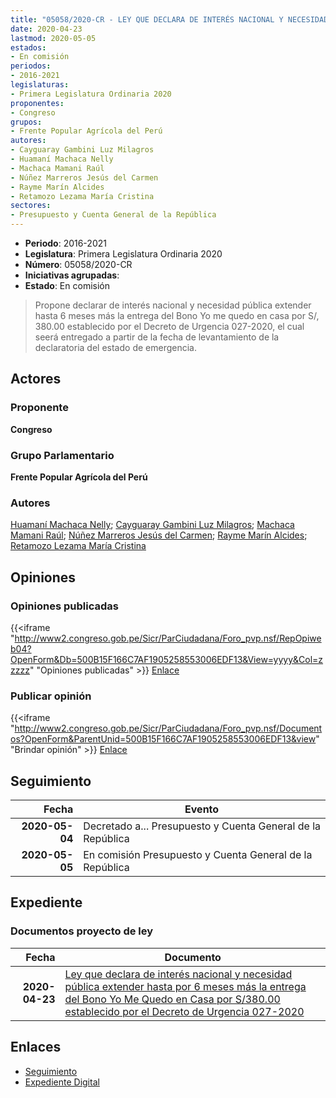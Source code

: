 ```yaml
---
title: "05058/2020-CR - LEY QUE DECLARA DE INTERÉS NACIONAL Y NECESIDAD PÚBLICA EXTENDER HASTA 6 MESES MÁS LA ENTREGA DEL BONO YO ME QUEDO EN CASA POR S/, 380.00 ESTABLECIDO POR EL DECRETO DE URGENCIA 027-2020"
date: 2020-04-23
lastmod: 2020-05-05
estados:
- En comisión
periodos:
- 2016-2021
legislaturas:
- Primera Legislatura Ordinaria 2020
proponentes:
- Congreso
grupos:
- Frente Popular Agrícola del Perú
autores:
- Cayguaray Gambini Luz Milagros
- Huamaní Machaca Nelly
- Machaca Mamani Raúl
- Núñez Marreros Jesús del Carmen
- Rayme Marín Alcides
- Retamozo Lezama María Cristina
sectores:
- Presupuesto y Cuenta General de la República
---
```

- **Periodo**: 2016-2021
- **Legislatura**: Primera Legislatura Ordinaria 2020
- **Número**: 05058/2020-CR
- **Iniciativas agrupadas**: 
- **Estado**: En comisión

> Propone declarar de interés nacional y necesidad pública extender hasta 6 meses más la entrega del Bono Yo me quedo en casa por S/, 380.00 establecido por el Decreto de Urgencia 027-2020, el cual seerá entregado a partir de la fecha de levantamiento de la declaratoria del estado de emergencia.


## Actores

### Proponente

**Congreso**

### Grupo Parlamentario

**Frente Popular Agrícola del Perú**

### Autores

[Huamaní Machaca Nelly](mailto:mailto:nhuamani@congreso.gob.pe); [Cayguaray Gambini Luz Milagros](mailto:mailto:lcayguaray@congreso.gob.pe); [Machaca Mamani Raúl](mailto:mailto:rmachaca@congreso.gob.pe); [Núñez Marreros Jesús del Carmen](mailto:mailto:jnunez@congreso.gob.pe); [Rayme Marín Alcides](mailto:mailto:arayme@congreso.gob.pe); [Retamozo Lezama María Cristina](mailto:mailto:mretamozo@congreso.gob.pe)

## Opiniones

### Opiniones publicadas

{{<iframe "http://www2.congreso.gob.pe/Sicr/ParCiudadana/Foro_pvp.nsf/RepOpiweb04?OpenForm&Db=500B15F166C7AF1905258553006EDF13&View=yyyy&Col=zzzzz" "Opiniones publicadas" >}}
[Enlace](http://www2.congreso.gob.pe/Sicr/ParCiudadana/Foro_pvp.nsf/RepOpiweb04?OpenForm&Db=500B15F166C7AF1905258553006EDF13&View=yyyy&Col=zzzzz)

### Publicar opinión

{{<iframe "http://www2.congreso.gob.pe/Sicr/ParCiudadana/Foro_pvp.nsf/Documentos?OpenForm&ParentUnid=500B15F166C7AF1905258553006EDF13&view" "Brindar opinión" >}}
[Enlace](http://www2.congreso.gob.pe/Sicr/ParCiudadana/Foro_pvp.nsf/Documentos?OpenForm&ParentUnid=500B15F166C7AF1905258553006EDF13&view)


## Seguimiento

| Fecha | Evento |
|------:|--------|
| **2020-05-04** | Decretado a... Presupuesto y Cuenta General de la República |
| **2020-05-05** | En comisión Presupuesto y Cuenta General de la República |

## Expediente

### Documentos proyecto de ley

| Fecha | Documento |
|------:|-----------|
| **2020-04-23** | [Ley que declara de interés nacional y necesidad pública extender hasta por 6 meses más la entrega del Bono Yo Me Quedo en Casa por S/380.00 establecido por el Decreto de Urgencia 027-2020](http://www.leyes.congreso.gob.pe/Documentos/2016_2021/Proyectos_de_Ley_y_de_Resoluciones_Legislativas/PL05058-20200423..pdf) |

## Enlaces

- [Seguimiento](http://www2.congreso.gob.pe/Sicr/TraDocEstProc/CLProLey2016.nsf/f7fff46988ca05b1052578e100829cc7/8372b3f3bbdbb2a10525855300760ed4?OpenDocument)
- [Expediente Digital](http://www2.congreso.gob.pe/Sicr/TraDocEstProc/Expvirt_2011.nsf/visbusqptramdoc1621/05058?opendocument)

